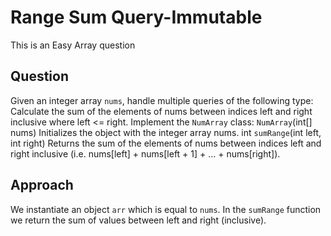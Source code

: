 # Range Sum Query-Immutable

This is an Easy Array question

## Question
Given an integer array `nums`, handle multiple queries of the following type:
Calculate the sum of the elements of nums between indices left and right inclusive where left <= right.
Implement the `NumArray` class:
`NumArray`(int[] nums) Initializes the object with the integer array nums.
int `sumRange`(int left, int right) Returns the sum of the elements of nums between indices left and right inclusive (i.e. nums[left] + nums[left + 1] + ... + nums[right]).

## Approach
We instantiate an object `arr` which is equal to `nums`.
In the `sumRange` function we return the sum of values between left and right (inclusive).
